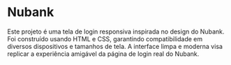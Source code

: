 # Nubank
Este projeto é uma tela de login responsiva inspirada no design do Nubank. Foi construído usando HTML e CSS, garantindo compatibilidade em diversos dispositivos e tamanhos de tela. A interface limpa e moderna visa replicar a experiência amigável da página de login real do Nubank.
